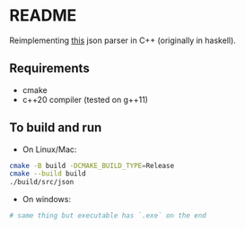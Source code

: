 # README

Reimplementing [this](https://youtu.be/N9RUqGYuGfw) json parser in C++
(originally in haskell).

## Requirements

* cmake
* c++20 compiler (tested on g++11)

## To build and run

* On Linux/Mac:

``` sh
cmake -B build -DCMAKE_BUILD_TYPE=Release
cmake --build build
./build/src/json
```

* On windows:

``` sh
# same thing but executable has `.exe` on the end
```
